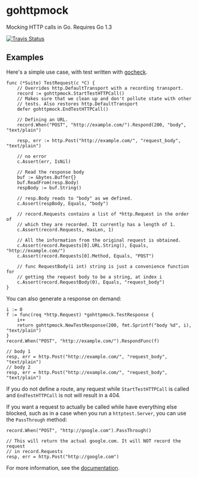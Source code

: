 gohttpmock
==========

Mocking HTTP calls in Go. Requires Go 1.3

[![Travis Status](https://travis-ci.org/shuhaowu/gohttpmock.svg)][travis]

[travis]: https://travis-ci.org/shuhaowu/gohttpmock

Examples
--------

Here's a simple use case, with test written with [gocheck][gc].

[gc]: http://labix.org/gocheck

    func (*Suite) TestRequest(c *C) {
        // Overrides http.DefaultTransport with a recording transport.
        record := gohttpmock.StartTestHTTPCall()
        // Makes sure that we clean up and don't pollute state with other
        // tests. Also restores http.DefaultTransport
        defer gohttpmock.EndTestHTTPCall()

        // Defining an URL.
        record.When("POST", "http://example.com/").Respond(200, "body", "text/plain")

        resp, err := http.Post("http://example.com/", "request_body", "text/plain")

        // no error
        c.Assert(err, IsNil)

        // Read the response body
        buf := &bytes.Buffer{}
        buf.ReadFrom(resp.Body)
        respBody := buf.String()

        // resp.Body reads to "body" as we defined.
        c.Assert(respBody, Equals, "body")

        // record.Requests contains a list of *http.Request in the order of
        // which they are recorded. It currently has a length of 1.
        c.Assert(record.Requests, HasLen, 1)

        // All the information from the original request is obtained.
        c.Assert(record.Requests[0].URL.String(), Equals, "http://example.com/")
        c.Assert(record.Requests[0].Method, Equals, "POST")

        // func RequestBody(i int) string is just a convenience function for 
        // getting the request body to be a string, at index i
        c.Assert(record.RequestBody(0), Equals, "request_body")
    }

You can also generate a response on demand:

    i := 0
    f := func(req *http.Request) *gohttpmock.TestResponse {
        i++
        return gohttpmock.NewTestResponse(200, fmt.Sprintf("body %d", i), "text/plain")
    }
    record.When("POST", "http://example.com/").RespondFunc(f)

    // body 1
    resp, err = http.Post("http://example.com/", "request_body", "text/plain")
    // body 2
    resp, err = http.Post("http://example.com/", "request_body", "text/plain")

If you do not define a route, any request while `StartTestHTTPCall` is called
and `EndTestHTTPCall` is not will result in a 404.

If you want a request to actually be called while have everything else blocked,
such as in a case when you run a `httptest.Server`, you can use the
`PassThrough` method:

    record.When("POST", "http://google.com").PassThrough()

    // This will return the actual google.com. It will NOT record the request
    // in record.Requests
    resp, err = http.Post("http://google.com")

For more information, see the [documentation][doc].

[doc]: http://godoc.org/github.com/shuhaowu/gohttpmock